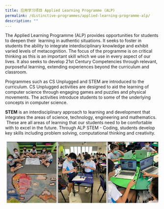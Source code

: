 ```yaml
---
title: 应用学习项目 Applied Learning Programme (ALP)
permalink: /distinctive-programmes/applied-learning-programme-alp/
description: ""
---
```


The Applied Learning Programme (ALP) provides opportunities for students to deepen their  learning in authentic situations. It seeks to foster in students the ability to integrate interdisciplinary knowledge and exhibit varied levels of metacognition. The focus of the programme is on critical thinking as this is an important skill which we use in every aspect of our lives. It also seeks to develop 21st Century Competencies through relevant, purposeful learning, extending experiences beyond the curriculum and classroom.

Programmes such as CS Unplugged and STEM are introduced to the curriculum. CS Unplugged activities are designed to aid the learning of computer science through engaging games and puzzles and physical movements. The activities introduce students to some of the underlying concepts in computer science.

**STEM** is an interdisciplinary approach to learning and development that integrates the areas of science, technology, engineering and mathematics.   These are all areas of learning that our students need to be comfortable with to excel in the future. Through ALP STEM - Coding, students develop key skills including problem solving, computational thinking and creativity.

![](/images/distinctive_programme_ALP_2_2021.jpg)
